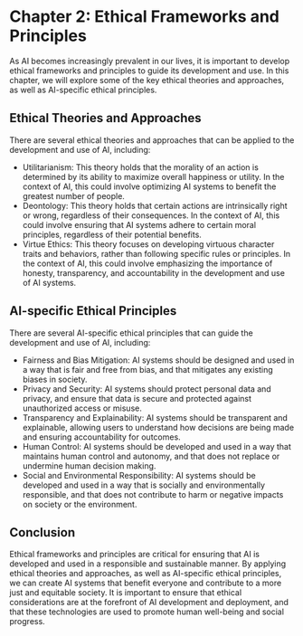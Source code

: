 Chapter 2: Ethical Frameworks and Principles
============================================

As AI becomes increasingly prevalent in our lives, it is important to develop ethical frameworks and principles to guide its development and use. In this chapter, we will explore some of the key ethical theories and approaches, as well as AI-specific ethical principles.

Ethical Theories and Approaches
-------------------------------

There are several ethical theories and approaches that can be applied to the development and use of AI, including:

* Utilitarianism: This theory holds that the morality of an action is determined by its ability to maximize overall happiness or utility. In the context of AI, this could involve optimizing AI systems to benefit the greatest number of people.
* Deontology: This theory holds that certain actions are intrinsically right or wrong, regardless of their consequences. In the context of AI, this could involve ensuring that AI systems adhere to certain moral principles, regardless of their potential benefits.
* Virtue Ethics: This theory focuses on developing virtuous character traits and behaviors, rather than following specific rules or principles. In the context of AI, this could involve emphasizing the importance of honesty, transparency, and accountability in the development and use of AI systems.

AI-specific Ethical Principles
------------------------------

There are several AI-specific ethical principles that can guide the development and use of AI, including:

* Fairness and Bias Mitigation: AI systems should be designed and used in a way that is fair and free from bias, and that mitigates any existing biases in society.
* Privacy and Security: AI systems should protect personal data and privacy, and ensure that data is secure and protected against unauthorized access or misuse.
* Transparency and Explainability: AI systems should be transparent and explainable, allowing users to understand how decisions are being made and ensuring accountability for outcomes.
* Human Control: AI systems should be developed and used in a way that maintains human control and autonomy, and that does not replace or undermine human decision making.
* Social and Environmental Responsibility: AI systems should be developed and used in a way that is socially and environmentally responsible, and that does not contribute to harm or negative impacts on society or the environment.

Conclusion
----------

Ethical frameworks and principles are critical for ensuring that AI is developed and used in a responsible and sustainable manner. By applying ethical theories and approaches, as well as AI-specific ethical principles, we can create AI systems that benefit everyone and contribute to a more just and equitable society. It is important to ensure that ethical considerations are at the forefront of AI development and deployment, and that these technologies are used to promote human well-being and social progress.

